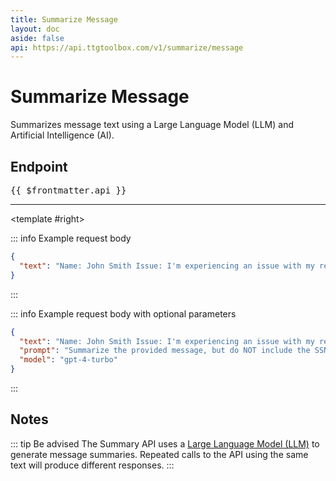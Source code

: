 ```yaml
---
title: Summarize Message
layout: doc
aside: false
api: https://api.ttgtoolbox.com/v1/summarize/message
---
```


<script setup>
import DividePage from '../../../components/DividerPage.vue'   
</script>

# Summarize Message

Summarizes message text using a Large Language Model (LLM) and Artificial Intelligence (AI).

## Endpoint <Badge type="tip" text="POST" />

<pre>{{ $frontmatter.api }}</pre>

---

<DividePage :top="63">
<template #left>

### Request body

This endpoint uses the `POST` method and requires a JSON object as the request body.

#### Required parameters

The request body requires the following parameters.

<span style="font-family:courier; font-weight:bold">text</span><Badge type="info" text="string" /><Badge type="danger" text="required" /><br/>

The message text to summarize. The message can be from any source, including non-standard formatting characters, such as paging pipes (`|`).

#### Optional parameters

<span style="font-family:courier; font-weight:bold">model</span><Badge type="info" text="string" /><br/>

The default LLM for generating summaries is OpenAI's GPT-3.5 Turbo `gpt-3.5-turbo`, which performs effectively for basic messages. Nevertheless, you have the flexibility to explore other LLM options by specifying the `model` parameter.

| Model                                                           | <span style="font-family:courier; font-weight:bold">model</span> value |
| --------------------------------------------------------------- | ---------------------------------------------------------------------- |
| [OpenAI GPT-3.5 Turbo](https://platform.openai.com/docs/models) | `gpt-3.5-turbo` <Badge type="tip" text="default" />                    |
| [OpenAI GPT-4 Turbo](https://platform.openai.com/docs/models)   | `gpt-4-turbo`                                                          |
| [OpenAI GPT-4](https://platform.openai.com/docs/models)         | `gpt-4`                                                                |
| [Cohere Command](https://cohere.com/models/command)             | `cohere.command-text-v14`                                              |
| [AI21 Jurassic-2 Ultra](https://www.ai21.com/studio)            | `ai21.j2-ultra-v1`                                                     |

_Additional models may be added in future releases. Costs vary depending the chosen LLM._

<span style="font-family:courier; font-weight:bold">prompt</span><Badge type="info" text="string" /><Badge type="warning" text="advanced feature" /><br/>

The default prompt is a variation of "In 3-4 sentences summarize the following message ticket." You can override this prompt using the `prompt` parameter. See the request example to the right.

---

</template>

<template #right>

::: info Example request body

```json
{
  "text": "Name: John Smith Issue: I'm experiencing an issue with my recent order. The tracking information seems to be incorrect, and I haven't received my package yet. Order Number: ABC456 Additional Information: I placed the order last week and was expecting it to arrive by now. Can you please help me resolve this?"
}
```

:::

::: info Example request body with optional parameters

```json
{
  "text": "Name: John Smith Issue: I'm experiencing an issue with my recent order. The tracking information seems to be incorrect, and I haven't received my package yet. Order Number: ABC456 SSN: 123-45-6789 Additional Information: I placed the order last week and was expecting it to arrive by now. Can you please help me resolve this?",
  "prompt": "Summarize the provided message, but do NOT include the SSN or and any PII if provided.",
  "model": "gpt-4-turbo"
}
```

:::

</template>
</DividePage>

<DividePage :top="63">
<template #left>

### Returns

A JSON object containing summarized message and estimated credit usage.

---

</template>
<template #right>

::: info Response

```json
{
  "summary": "John Smith is encountering an issue with his recent order (Order Number: ABC456). The tracking information is inaccurate, and he has not received his package despite placing the order last week with the expectation of a timely delivery. John is seeking assistance in resolving this matter promptly.",
  "credits": 1
}
```

:::

</template>
</DividePage>

## Notes

::: tip Be advised
The Summary API uses a [Large Language Model (LLM)](https://en.wikipedia.org/wiki/Large_language_model) to generate message summaries. Repeated calls to the API using the same text will produce different responses.
:::
